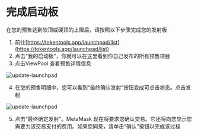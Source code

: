 # 完成启动板

在您的预售达到软顶或硬顶的上限后，请按照以下步骤完成您的发射板

1. 前往[https://tokentools.app/launchpad/list](https://tokentools.app/launchpad/list)
2. 点击“我的启动板”，你就可以在这里看到你自己发布的所有预售项目
3. 点击ViewPool 查看预售详情信息

![update-launchpad](../.gitbook/assets/launchpad/Snipaste_2022-05-08_13-58-08.png)

4. 在您的预售明细中，您可以看到“最终确认发射”按钮变成可点击状态。点击发射

![update-launchpad](../.gitbook/assets/launchpad/finalized.png)

5. 点击“最终确定发射”。MetaMask 现在将要求您确认交易。它还将向您显示您需要为该交易支付的费用。如果您同意，请单击“确认”按钮以完成该过程